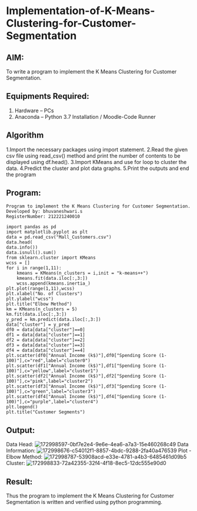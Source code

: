 # Implementation-of-K-Means-Clustering-for-Customer-Segmentation

## AIM:
To write a program to implement the K Means Clustering for Customer Segmentation.

## Equipments Required:
1. Hardware – PCs
2. Anaconda – Python 3.7 Installation / Moodle-Code Runner

## Algorithm
1.Import the necessary packages using import statement.
2.Read the given csv file using read_csv() method and print the number of contents to be displayed using df.head(). 
3.Import KMeans and use for loop to cluster the data. 
4.Predict the cluster and plot data graphs. 5.Print the outputs and end the program

## Program:
```
Program to implement the K Means Clustering for Customer Segmentation.
Developed by: bhuvaneshwari.s
RegisterNumber: 212221240010

import pandas as pd
import matplotlib.pyplot as plt
data = pd.read_csv("Mall_Customers.csv")
data.head(
data.info())
data.isnull().sum()
from sklearn.cluster import KMeans
wcss = []
for i in range(1,11):
    kmeans = KMeans(n_clusters = i,init = "k-means++")
    kmeans.fit(data.iloc[:,3:])
    wcss.append(kmeans.inertia_)
plt.plot(range(1,11),wcss)
plt.xlabel("No. of Clusters")
plt.ylabel("wcss")
plt.title("Elbow Method")
km = KMeans(n_clusters = 5)
km.fit(data.iloc[:,3:])
y_pred = km.predict(data.iloc[:,3:])
data["cluster"] = y_pred
df0 = data[data["cluster"]==0]
df1 = data[data["cluster"]==1]
df2 = data[data["cluster"]==2]
df3 = data[data["cluster"]==3]
df4 = data[data["cluster"]==4]
plt.scatter(df0["Annual Income (k$)"],df0["Spending Score (1-100)"],c="red",label="cluster0")
plt.scatter(df1["Annual Income (k$)"],df1["Spending Score (1-100)"],c="yellow",label="cluster1")
plt.scatter(df2["Annual Income (k$)"],df2["Spending Score (1-100)"],c="pink",label="cluster2")
plt.scatter(df3["Annual Income (k$)"],df3["Spending Score (1-100)"],c="green",label="cluster3")
plt.scatter(df4["Annual Income (k$)"],df4["Spending Score (1-100)"],c="purple",label="cluster4")
plt.legend()
plt.title("Customer Segments")

```
## Output:
Data Head:
![172998597-0bf7e2e4-9e6e-4ea6-a7a3-15e460268c49](https://user-images.githubusercontent.com/94828604/175782747-f28c5ae8-5a49-4a15-8638-6f9939c71513.png)
Data Information:
![172998676-c54012f1-8857-4bdc-9288-2fa40a476539](https://user-images.githubusercontent.com/94828604/175782971-c4d9832b-5091-4026-bd4a-9023a57cbcf9.png)
Plot - Elbow Method:
![172998787-53908acd-e33e-4781-a4b3-6485461d09b5](https://user-images.githubusercontent.com/94828604/175783008-14e8e4dd-e162-4517-ab96-a95c78e1eed9.png)
Cluster:
![172998833-72a42355-32f4-4f18-8ec5-12dc555e90d0](https://user-images.githubusercontent.com/94828604/175783027-bef02db3-1401-4f04-9175-41c6071f7bb5.png)



## Result:
Thus the program to implement the K Means Clustering for Customer Segmentation is written and verified using python programming.
